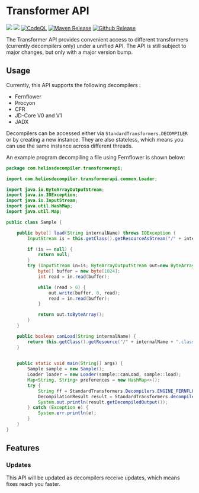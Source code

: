 # Transformer API
[![](https://jitpack.io/v/nbauma109/transformer-api.svg)](https://jitpack.io/#nbauma109/transformer-api)
[![](https://jitci.com/gh/nbauma109/transformer-api/svg)](https://jitci.com/gh/nbauma109/transformer-api)
[![CodeQL](https://github.com/nbauma109/transformer-api/actions/workflows/codeql-analysis.yml/badge.svg)](https://github.com/nbauma109/transformer-api/actions/workflows/codeql-analysis.yml)
[![Maven Release](https://github.com/nbauma109/transformer-api/actions/workflows/maven.yml/badge.svg)](https://github.com/nbauma109/transformer-api/actions/workflows/maven.yml)
[![Github Release](https://github.com/nbauma109/transformer-api/actions/workflows/release.yml/badge.svg)](https://github.com/nbauma109/transformer-api/actions/workflows/release.yml)

The Transformer API provides convenient access to different transformers (currently decompilers only) under a unified
API. The API is still subject to major changes, but only with a major version bump.

## Usage

Currently, this API supports the following decompilers :

- Fernflower
- Procyon
- CFR
- JD-Core V0 and V1
- JADX

Decompilers can be accessed either via `StandardTransformers.DECOMPILER` or by creating a new instance. They are also
stateless, which means you can use the same instance across different threads.

An example program decompiling a file using Fernflower is shown below:

```java
package com.heliosdecompiler.transformerapi;

import com.heliosdecompiler.transformerapi.common.Loader;

import java.io.ByteArrayOutputStream;
import java.io.IOException;
import java.io.InputStream;
import java.util.HashMap;
import java.util.Map;

public class Sample {

    public byte[] load(String internalName) throws IOException {
        InputStream is = this.getClass().getResourceAsStream("/" + internalName + ".class");

        if (is == null) {
            return null;
        }
        try (InputStream in=is; ByteArrayOutputStream out=new ByteArrayOutputStream()) {
            byte[] buffer = new byte[1024];
            int read = in.read(buffer);

            while (read > 0) {
                out.write(buffer, 0, read);
                read = in.read(buffer);
            }

            return out.toByteArray();
        }
    }

    public boolean canLoad(String internalName) {
        return this.getClass().getResource("/" + internalName + ".class") != null;
    }

    
    public static void main(String[] args) {
        Sample sample = new Sample();
        Loader loader = new Loader(sample::canLoad, sample::load);
        Map<String, String> preferences = new HashMap<>();
        try {
            String ff = StandardTransformers.Decompilers.ENGINE_FERNFLOWER;
            DecompilationResult result = StandardTransformers.decompile(loader, "java/lang/String", preferences, ff);
            System.out.println(result.getDecompiledOutput());
        } catch (Exception e) {
            System.err.println(e);
        }
    }
}
```


## Features

### Updates

This API will be updated as decompilers receive updates, which means fixes reach you faster.
